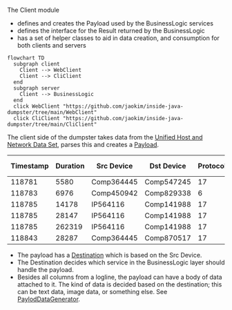 The Client module 
* defines and creates the Payload used by the BusinessLogic services
* defines the interface for the Result returned by the BusinessLogic
* has a set of helper classes to aid in data creation, and consumption for both clients and servers

```mermaid
flowchart TD
  subgraph client
    Client --> WebClient
    Client --> CliClient
  end
  subgraph server
    Client --> BusinessLogic 
  end
  click WebClient "https://github.com/jaokim/inside-java-dumpster/tree/main/WebClient"
  click CliClient "https://github.com/jaokim/inside-java-dumpster/tree/main/CliClient"
```

The client side of the dumpster takes data from the [Unified Host and Network Data Set](https://csr.lanl.gov/data/2017/), parses this and creates a [Payload](src/main/java/inside/dumpster/client/Payload.java).

|Timestamp|Duration|Src Device|Dst Device|Protocol|Src Port|Dest Port|Src packets|Dst Packets|Src Bytes|Dst Bytes|
|---|---|---|---|---|---|---|---|---|---|---|
|118781|5580|Comp364445|Comp547245|17|Port05507|Port46272|0|755065|0|1042329018|
|118783|6976|Comp450942|Comp829338|6|Port03137|445|1665|1108|300810|250408|
|118785|14178|IP564116|Comp141988|17|5060|5060|1866|0|1477041|0|
|118785|28147|IP564116|Comp141988|17|5060|5060|3326|0|2656305|0|
|118785|262319|IP564116|Comp141988|17|5060|5060|28257|0|23149303|0|
|118843|28287|Comp364445|Comp870517|17|Port68697|Port28366|5445|6438|457380|592296|


* The payload has a [Destination](https://github.com/jaokim/inside-java-dumpster/blob/main/Client/src/main/java/inside/dumpster/client/Payload.java#L37) which is based on the Src Device. 
* The Destination decides which service in the BusinessLogic layer should handle the payload.
* Besides all columns from a logline, the payload can have a body of data attached to it. The kind of data is decided based on the destination; this can be text data, image data, or something else. See [PaylodDataGenerator](src/main/java/inside/dumpster/client/impl/PayloadDataGenerator.java).






